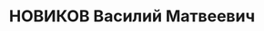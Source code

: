 ---
title: НОВИКОВ Василий Матвеевич
description: 'Род. в 1902, Куйбышевская обл., с. Б. Глушица. Проживал: Ярославская
  обл., г. Ярославль. ЯЭМЗ, Коммерческий директор

  Арестован 16.11.1936. Обв. по ст. 58-8, 58-11. Приговор: ВК ВС СССР, 31.12.1937
  – 15 л. л/с с конф. имущества.

  Реабилитирован Верховным судом 16.07.1957'
---